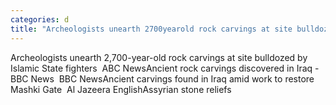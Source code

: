 ```yaml
---
categories: d
title: "Archeologists unearth 2700yearold rock carvings at site bulldozed by Islamic State fighters  ABC News"
---
```

Archeologists unearth 2,700-year-old rock carvings at site bulldozed by Islamic State fighters&nbsp;&nbsp;ABC NewsAncient rock carvings discovered in Iraq - BBC News&nbsp;&nbsp;BBC NewsAncient carvings found in Iraq amid work to restore Mashki Gate&nbsp;&nbsp;Al Jazeera EnglishAssyrian stone reliefs